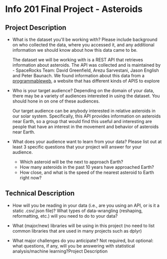 # Info 201 Final Project - Asteroids

## Project Description
* What is the dataset you'll be working with?  Please include background on who collected the data, where you accessed it, and any additional information we should know about how this data came to be.

    The dataset we will be working with is a REST API that retrieves information about asteroids. The API was collected and is maintained by - SpaceRocks Team: David Greenfield, Arezu Sarvestani, Jason English and Peter Baunach. We found information about this data from a [programmableweb](https://www.programmableweb.com/api/nasa-asteroids-neo-feed), a website that has different kinds of APIS to explore

* Who is your target audience?  Depending on the domain of your data, there may be a variety of audiences interested in using the dataset.  You should hone in on one of these audiences.

    Our target audience can be anybody interested in relative asteroids in our solar system. Specifically, this API provides information on asteroids near Earth, so a group that would find this useful and interesting are people that have an interest in the movement and behavior of asteroids near Earth.

* What does your audience want to learn from your data?  Please list out at least 3 specific questions that your project will answer for your audience.

    * Which asteroid will be the next to approach Earth?
    * How many asteroids in the past 10 years have approached Earth?
    * How close, and what is the speed of the nearest asteroid to Earth right now?


## Technical Description


* How will you be reading in your data (i.e., are you using an API, or is it a static .csv/.json file)?
What types of data-wrangling (reshaping, reformatting, etc.) will you need to do to your data?

* What (major/new) libraries will be using in this project (no need to list common libraries that are used in many projects such as dplyr)

* What major challenges do you anticipate?
Not required, but optional: what questions, if any, will you be answering with statistical analysis/machine learning?Project Description
